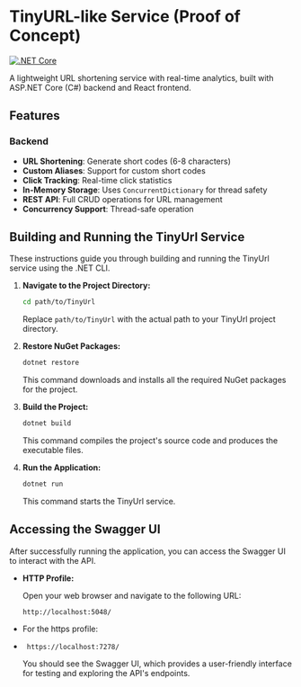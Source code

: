 # TinyURL-like Service (Proof of Concept)

[![.NET Core](https://img.shields.io/badge/.NET-6.0-blue)](https://dotnet.microsoft.com/)


A lightweight URL shortening service with real-time analytics, built with ASP.NET Core (C#) backend and React frontend.

## Features

### Backend
- **URL Shortening**: Generate short codes (6-8 characters)
- **Custom Aliases**: Support for custom short codes
- **Click Tracking**: Real-time click statistics
- **In-Memory Storage**: Uses `ConcurrentDictionary` for thread safety
- **REST API**: Full CRUD operations for URL management
- **Concurrency Support**: Thread-safe operation
## Building and Running the TinyUrl Service

These instructions guide you through building and running the TinyUrl service using the .NET CLI.

1.  **Navigate to the Project Directory:**

    ```bash
    cd path/to/TinyUrl
    ```

    Replace `path/to/TinyUrl` with the actual path to your TinyUrl project directory.

2.  **Restore NuGet Packages:**

    ```bash
    dotnet restore
    ```

    This command downloads and installs all the required NuGet packages for the project.

3.  **Build the Project:**

    ```bash
    dotnet build
    ```

    This command compiles the project's source code and produces the executable files.

4.  **Run the Application:**

    ```bash
    dotnet run
    ```

    This command starts the TinyUrl service.

## Accessing the Swagger UI

After successfully running the application, you can access the Swagger UI to interact with the API.

* **HTTP Profile:**

    Open your web browser and navigate to the following URL:

    ```
    http://localhost:5048/
    ```


* For the https profile: 
*  ```
    https://localhost:7278/ 
    ```
    You should see the Swagger UI, which provides a user-friendly interface for testing and exploring the API's endpoints.